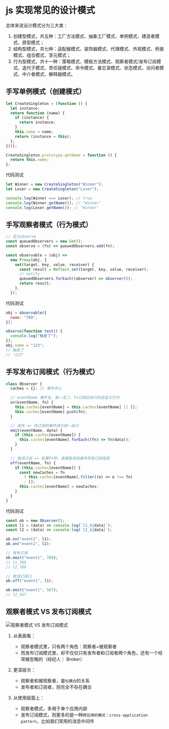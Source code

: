 # js 实现常见的设计模式

总体来说设计模式分为三大类：

1. 创建型模式，共五种：工厂方法模式、抽象工厂模式、单例模式、建造者模式、原型模式；
2. 结构型模式，共七种：适配器模式、装饰器模式、代理模式、外观模式、桥接模式、组合模式、享元模式；
3. 行为型模式，共十一种：策略模式、模板方法模式、观察者模式/发布订阅模式、迭代子模式、责任链模式、命令模式、备忘录模式、状态模式、访问者模式、中介者模式、解释器模式。

## 手写单例模式（创建模式）

```javascript
let CreateSingleton = (function () {
  let instance;
  return function (name) {
    if (instance) {
      return instance;
    }
    this.name = name;
    return (instance = this);
  };
})();

CreateSingleton.prototype.getName = function () {
  return this.name;
};
```

代码测试

```javascript
let Winner = new CreateSingleton("Winner");
let Loser = new CreateSingleton("Loser");

console.log(Winner === Loser); // true
console.log(Winner.getName()); // "Winner"
console.log(Loser.getName()); // "Winner"
```

## 手写观察者模式（行为模式）

```javascript
// 定义observe
const queuedObservers = new Set();
const observe = (fn) => queuedObservers.add(fn);

const observable = (obj) =>
  new Proxy(obj, {
    set(target, key, value, receiver) {
      const result = Reflect.set(target, key, value, receiver);
      // notify
      queuedObservers.forEach((observer) => observer());
      return result;
    },
  });
```

代码测试

```javascript
obj = observable({
  name: "789",
});

observe(function test() {
  console.log("触发了");
});
obj.name = "123";
// 触发了
// "123"
```

## 手写发布订阅模式（行为模式）

```javascript
class Observer {
  caches = {}; // 事件中心

  // eventName 事件名，独一无二，fn订阅后执行的自定义行为
  on(eventName, fn) {
    this.caches[eventName] = this.caches[eventName] || [];
    this.caches[eventName].push(fn);
  }

  // 发布 => 将订阅的事件进行统一执行
  emit(eventName, data) {
    if (this.caches[eventName]) {
      this.caches[eventName].forEach((fn) => fn(data));
    }
  }

  // 取消订阅 => 如果fn传，直接取消该事件所有订阅信息
  off(eventName, fn) {
    if (this.caches[eventName]) {
      const newCaches = fn
        ? this.caches[eventName].filter((e) => e !== fn)
        : [];
      this.caches[eventName] = newCaches;
    }
  }
}
```

代码测试

```javascript
const ob = new Observer();
const l1 = (data) => console.log(`l1_${data}`);
const l2 = (data) => console.log(`l2_${data}`);

ob.on("event1", l1);
ob.on("event1", l2);

// 发布订阅
ob.emit("event1", 789);
// l1_789
// l2_789

// 取消订阅l1
ob.off("event1", l1);

ob.emit("event1", 567);
// l2_567
```

## 观察者模式 VS 发布订阅模式

![观察者模式 VS 发布订阅模式](https://p3-juejin.byteimg.com/tos-cn-i-k3u1fbpfcp/1537ff7bba6c437eae41aad1ff8abf51~tplv-k3u1fbpfcp-zoom-in-crop-mark:1512:0:0:0.awebp)

1. 从表面看：

   - 观察者模式里，只有两个角色：观察者+被观察者
   - 而发布订阅模式里，却不仅仅只有发布者和订阅者两个角色，还有一个经常被忽略的（经纪人｜ Broker）

2. 更深层次：

   - 观察者和被观察者，是`松耦合`的关系
   - 发布者和订阅者，则完全不存在耦合

3. 从使用层面上：

   - 观察者模式，多用于单个应用内部
   - 发布订阅模式，则更多的是一种`跨应用的模式｜cross-application pattern`，比如我们常用的消息中间件
